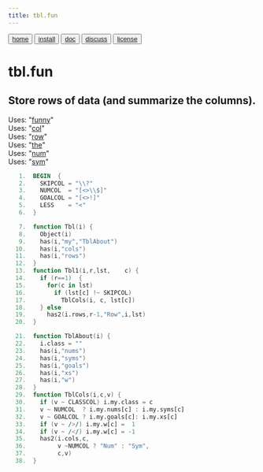 ```yaml
---
title: tbl.fun
---
```


<button class="button button1"><a href="/fun/index">home</a></button>   <button class="button button2"><a href="/fun/INSTALL">install</a></button>   <button class="button button1"><a href="/fun/ABOUT">doc</a></button>   <button class="button button2"><a href="http://github.com/timm/fun/issues">discuss</a></button>    <button class="button button1"><a href="/fun/LICENSE">license</a></button> <br>



# tbl.fun


## Store rows of data (and summarize the columns).

Uses:  "[funny](funny)"<br>
Uses:  "[col](col)"<br>
Uses:  "[row](row)"<br>
Uses:  "[the](the)"<br>
Uses:  "[num](num)"<br>
Uses:  "[sym](sym)"<br>

```awk
   1.  BEGIN  {
   2.    SKIPCOL = "\\?"
   3.    NUMCOL  = "[<>\\$]"
   4.    GOALCOL = "[<>!]"
   5.    LESS    = "<"
   6.  }
```

```awk
   7.  function Tbl(i) { 
   8.    Object(i)
   9.    has(i,"my","TblAbout")
  10.    has(i,"cols")
  11.    has(i,"rows") 
  12.  }
  13.  function Tbl1(i,r,lst,    c) {
  14.    if (r==1)  {
  15.      for(c in lst)
  16.        if (lst[c] !~ SKIPCOL) 
  17.          TblCols(i, c, lst[c])
  18.    } else  
  19.      has2(i.rows,r-1,"Row",i,lst)  
  20.  }
```

```awk
  21.  function TblAbout(i) {
  22.    i.class = ""
  23.    has(i,"nums")
  24.    has(i,"syms")
  25.    has(i,"goals")
  26.    has(i,"xs")
  27.    has(i,"w")
  28.  }
  29.  function TblCols(i,c,v) {
  30.    if (v ~ CLASSCOL) i.my.class = c
  31.    v ~ NUMCOL  ? i.my.nums[c] : i.my.syms[c]
  32.    v ~ GOALCOL ? i.my.goals[c]: i.my.xs[c]
  33.    if (v ~ />/) i.my.w[c] =  1
  34.    if (v ~ /</) i.my.w[c] = -1
  35.    has2(i.cols,c,
  36.         v ~NUMCOL ? "Num" : "Sym",
  37.         c,v) 
  38.  }
```

